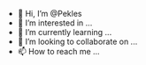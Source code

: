 - 👋 Hi, I’m @Pekles
- 👀 I’m interested in ...
- 🌱 I’m currently learning ...
- 💞️ I’m looking to collaborate on ...
- 📫 How to reach me ...

<!---
Pekles/Pekles is a ✨ special ✨ repository because its `README.md` (this file) appears on your GitHub profile.
You can click the Preview link to take a look at your changes.
--->
